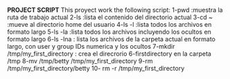 **PROJECT SCRIPT**
This proyect work the following script:
1-pwd    :muestra la ruta de trabajo actual
2-ls     :lista el contenido del directorio actual
3-cd ~   :mueve al directorio home del usuario
4-ls -l  :lista todos los archivos en formato largo
5-ls -la :lista todos los archivos incluyendo los ocultos en formato largo
6-ls -lna : lista los archivos de la carpeta actual en formato largo, con user y group IDs numerica y los ocultos
7-mkdir /tmp/my_first_directory : crea el direcrorio 6-firstdirectory en la carpeta /tmp
8-mv /tmp/betty /tmp/my_first_directory
9-rm /tmp/my_first_directory/betty
10- rm -r /tmp/my_first_directory
